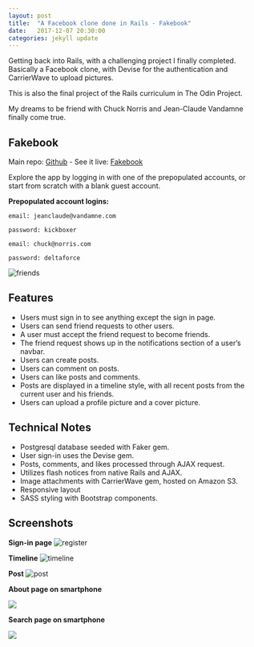 ```yaml
---
layout: post
title:  "A Facebook clone done in Rails - Fakebook"
date:   2017-12-07 20:30:00
categories: jekyll update
---
```


Getting back into Rails, with a challenging project I finally completed. Basically a Facebook clone, with Devise for the authentication and CarrierWave to upload pictures. 

This is also the final project of the Rails curriculum in The Odin Project. 

My dreams to be friend with Chuck Norris and Jean-Claude Vandamne finally come true.
<br>

## Fakebook

Main repo: [Github](https://github.com/florianmainguy/fakebook) - See it live: [Fakebook](https://fm-fakebook.herokuapp.com/)

Explore the app by logging in with one of the prepopulated accounts, or start from scratch with a blank guest account.

**Prepopulated account logins:**

```
email: jeanclaude@vandamne.com

password: kickboxer
```

```
email: chuck@norris.com

password: deltaforce
```

![friends](https://github.com/florianmainguy/fakebook/blob/master/docs/friends.png?raw=true)

## Features

- Users must sign in to see anything except the sign in page.
- Users can send friend requests to other users.
- A user must accept the friend request to become friends.
- The friend request shows up in the notifications section of a user’s navbar.
- Users can create posts.
- Users can comment on posts.
- Users can like posts and comments.
- Posts are displayed in a timeline style, with all recent posts from the current user and his friends.
- Users can upload a profile picture and a cover picture.


## Technical Notes

- Postgresql database seeded with Faker gem.
- User sign-in uses the Devise gem.
- Posts, comments, and likes processed through AJAX request.
- Utilizes flash notices from native Rails and AJAX.
- Image attachments with CarrierWave gem, hosted on Amazon S3.
- Responsive layout
- SASS styling with Bootstrap components.

## Screenshots

**Sign-in page**
![register](https://github.com/florianmainguy/fakebook/blob/master/docs/register.png?raw=true)


**Timeline**
![timeline](https://github.com/florianmainguy/fakebook/blob/master/docs/timeline.png?raw=true)


**Post**
![post](https://github.com/florianmainguy/fakebook/blob/master/docs/post.png?raw=true)


**About page on smartphone**
<div class="wraptocenter">
<img src="https://github.com/florianmainguy/fakebook/blob/master/docs/about.png" style="min-width:0;max-width:100%;box-shadow:0">
</div>

**Search page on smartphone**
<div class="wraptocenter">
<img src="https://github.com/florianmainguy/fakebook/blob/master/docs/index.png" style="min-width:0;max-width:100%;box-shadow:0">
</div>